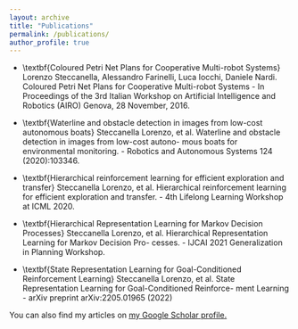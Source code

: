 ```yaml
---
layout: archive
title: "Publications"
permalink: /publications/
author_profile: true
---
```


* \textbf{Coloured Petri Net Plans for Cooperative Multi-robot Systems}
Lorenzo Steccanella, Alessandro Farinelli, Luca Iocchi, Daniele Nardi. Coloured Petri Net
Plans for Cooperative Multi-robot Systems - In Proceedings of the 3rd Italian Workshop on
Artificial Intelligence and Robotics (AIRO) Genova, 28 November, 2016.

* \textbf{Waterline and obstacle detection in images from low-cost autonomous boats}
Steccanella Lorenzo, et al. Waterline and obstacle detection in images from low-cost autono-
mous boats for environmental monitoring. - Robotics and Autonomous Systems 124 (2020):103346.

* \textbf{Hierarchical reinforcement learning for efficient exploration and transfer}
Steccanella Lorenzo, et al. Hierarchical reinforcement learning for efficient exploration and
transfer. - 4th Lifelong Learning Workshop at ICML 2020.

* \textbf{Hierarchical Representation Learning for Markov Decision Processes}
Steccanella Lorenzo, et al. Hierarchical Representation Learning for Markov Decision Pro-
cesses. - IJCAI 2021 Generalization in Planning Workshop.

* \textbf{State Representation Learning for Goal-Conditioned Reinforcement Learning}
Steccanella Lorenzo, et al. State Representation Learning for Goal-Conditioned Reinforce-
ment Learning - arXiv preprint arXiv:2205.01965 (2022)

You can also find my articles on <u><a href="{{https://scholar.google.com/citations?user=ZcxHOUQAAAAJ&hl=en}}">my Google Scholar profile</a>.</u>

